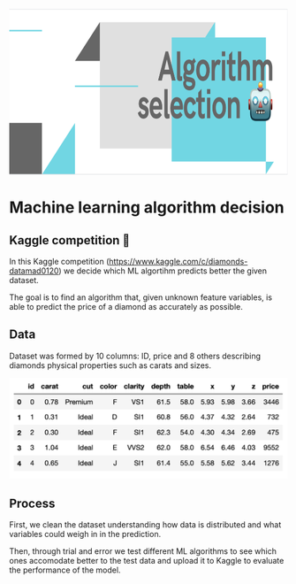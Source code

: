 <p align="center">
  <img width="1000" height="300" src="https://github.com/breogann/machine-learning-algorithm-choice/blob/master/Images/cover.png" alt="Algorithm selection">
</p>

# Machine learning algorithm decision
## Kaggle competition 🏅

In this Kaggle competition (https://www.kaggle.com/c/diamonds-datamad0120) we decide which ML algortihm predicts better the given dataset.

The goal is to find an algorithm that, given unknown feature variables, is able to predict the price of a diamond as accurately as possible.

## Data ##

Dataset was formed by 10 columns: ID, price and 8 others describing diamonds physical properties such as carats and sizes.

![Dataset preview](https://github.com/breogann/machine-learning-algorithm-choice/blob/master/Images/data_preview.png)


## Process ##

First, we clean the dataset understanding how data is distributed and what variables could weigh in in the prediction. 

Then, through trial and error we test different ML algorithms to see which ones accomodate better to the test data and upload it to Kaggle to evaluate the performance of the model. 